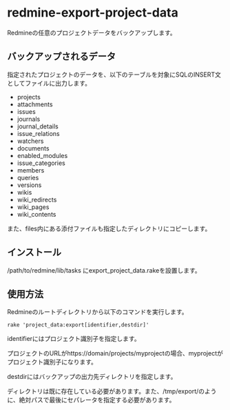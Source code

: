 redmine-export-project-data
===========================
Redmineの任意のプロジェクトデータをバックアップします。

バックアップされるデータ
------------------------
指定されたプロジェクトのデータを、以下のテーブルを対象にSQLのINSERT文としてファイルに出力します。
* projects
* attachments
* issues
* journals
* journal_details
* issue_relations
* watchers
* documents
* enabled_modules
* issue_categories
* members
* queries
* versions
* wikis
* wiki_redirects
* wiki_pages
* wiki_contents

また、files内にある添付ファイルも指定したディレクトリにコピーします。

インストール
------------
/path/to/redmine/lib/tasks にexport_project_data.rakeを設置します。

使用方法
--------
Redmineのルートディレクトリから以下のコマンドを実行します。

`rake 'project_data:export[identifier,destdir]'`

identifierにはプロジェクト識別子を指定します。

プロジェクトのURLがhttps://domain/projects/myprojectの場合、myprojectがプロジェクト識別子になります。

destdirにはバックアップの出力先ディレクトリを指定します。

ディレクトリは既に存在している必要があります。また、/tmp/export/のように、絶対パスで最後にセパレータを指定する必要があります。

